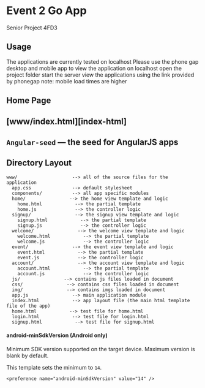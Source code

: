 # Event 2 Go App

Senior Project 4FD3

## Usage

The applications are currently tested on localhost
Please use the phone gap desktop and mobile app to view the application on localhost
  open the project folder
  start the server
  view the applications using the link provided by phonegap
  note: mobile load times are higher

## Home Page 

## [www/index.html][index-html]

## `Angular-seed` — the seed for AngularJS apps

## Directory Layout

```
www/                    --> all of the source files for the application
  app.css               --> default stylesheet
  components/           --> all app specific modules
  home/                --> the home view template and logic
    home.html            --> the partial template
    home.js              --> the controller logic
  signup/                --> the signup view template and logic
    signup.html            --> the partial template
    signup.js              --> the controller logic
  welcome/                --> the welcome view template and logic
    welcome.html            --> the partial template
    welcome.js              --> the controller logic
  event/                --> the event view template and logic
    event.html            --> the partial template
    event.js              --> the controller logic
  account/                --> the account view template and logic
    account.html            --> the partial template
    account.js              --> the controller logic
  js/                --> contains js files loaded in document
  css/                --> contains css files loaded in document
  img/                --> contains imgs loaded in document
  app.js                --> main application module
  index.html            --> app layout file (the main html template file of the app)
  home.html            --> test file for home.html
  login.html            --> test file for login.html
  signup.html            --> test file for signup.html

```

#### android-minSdkVersion (Android only)

Minimum SDK version supported on the target device. Maximum version is blank by default.

This template sets the minimum to `14`.

    <preference name="android-minSdkVersion" value="14" />


[phonegap-cli-url]: http://github.com/phonegap/phonegap-cli


